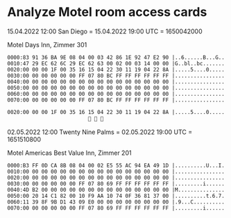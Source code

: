 # Analyze Motel room access cards

15.04.2022 12:00 San Diego = 15.04.2022 19:00 UTC = 1650042000

Motel Days Inn, Zimmer 301
```plaintext
0000:83 91 36 BA 9E 08 04 00 03 42 86 1E 92 47 E2 90 |..6......B...G..  
0010:47 29 EC 62 6C 29 EC 62 63 00 02 00 03 14 00 00 |G..bl..bc.......  
0020:00 00 00 1F 00 35 16 15 04 22 30 11 19 04 22 8A |.....5....0.....  
0030:00 00 00 00 00 00 FF 07 80 BC FF FF FF FF FF FF |................  
0040:00 00 00 00 00 00 00 00 00 00 00 00 00 00 00 00 |................  
0050:00 00 00 00 00 00 00 00 00 00 00 00 00 00 00 00 |................  
0060:00 00 00 00 00 00 00 00 00 00 00 00 00 00 00 00 |................  
0070:00 00 00 00 00 00 FF 07 80 BC FF FF FF FF FF FF |................
```

```markdown
0020:00 00 00 1F 00 35 16 15 04 22 30 11 19 04 22 8A |.....5....0.....
                          🔺 🔺 🔺
```


02.05.2022 12:00 Twenty Nine Palms = 02.05.2022 19:00 UTC = 1651510800

Motel Americas Best Value Inn, Zimmer 201
```plaintext
0000:B3 FF 0D CA 8B 08 04 00 02 E5 55 AC 94 EA 49 1D |..........U...I.  
0010:00 00 00 00 00 00 00 00 00 00 00 00 00 00 00 00 |................  
0020:00 00 00 00 00 00 00 00 00 00 00 00 00 00 00 00 |................  
0030:00 00 00 00 00 00 FF 07 80 69 FF FF FF FF FF FF |.........i......  
0040:4D B2 00 00 00 00 00 00 00 00 00 00 00 00 00 00 |M...............  
0050:00 20 14 C1 82 00 10 F9 AA 10 74 0F 36 81 37 00 |..........t.6.7.  
0060:11 39 8F 9B D1 43 09 E0 00 00 00 00 00 00 00 00 |.9...C..........  
0070:00 00 00 00 00 00 FF 07 80 69 FF FF FF FF FF FF |.........i......
```


```plaintext

```


```plaintext

```


```plaintext

```


```plaintext

```


```plaintext

```
